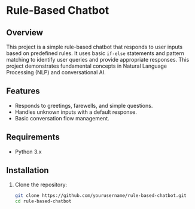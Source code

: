 # Rule-Based Chatbot

## Overview
This project is a simple rule-based chatbot that responds to user inputs based on predefined rules. It uses basic `if-else` statements and pattern matching to identify user queries and provide appropriate responses. This project demonstrates fundamental concepts in Natural Language Processing (NLP) and conversational AI.

## Features
- Responds to greetings, farewells, and simple questions.
- Handles unknown inputs with a default response.
- Basic conversation flow management.

## Requirements
- Python 3.x

## Installation
1. Clone the repository:
   ```bash
   git clone https://github.com/yourusername/rule-based-chatbot.git
   cd rule-based-chatbot
